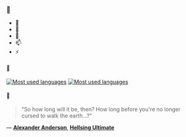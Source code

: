 ### 👋

- 🔭
- 🌱
- 💬
- 📫
- ⚡

#### 🧏

[![Most used languages](https://github-readme-stats-aynah.vercel.app/api/top-langs/?username=aynh&theme=solarized-dark&langs_count=6&layout=compact&hide_title=true)](https://github.com/anuraghazra/github-readme-stats#gh-dark-mode-only)
[![Most used languages](https://github-readme-stats-aynah.vercel.app/api/top-langs/?username=aynh&theme=solarized-light&langs_count=6&layout=compact&hide_title=true)](https://github.com/anuraghazra/github-readme-stats#gh-light-mode-only)

#### 💬

> "So how long will it be, then? How long before you're no longer cursed to walk the earth...?"

&mdash; [**Alexander Anderson**](https://myanimelist.net/character.php?q=Alexander%20Anderson&cat=character), [**Hellsing Ultimate**](https://myanimelist.net/search/all?q=Hellsing%20Ultimate&cat=all)
